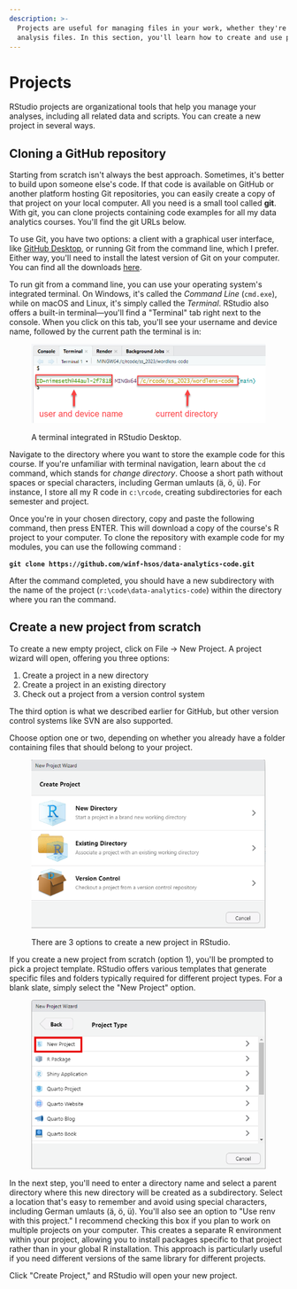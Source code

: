 ```yaml
---
description: >-
  Projects are useful for managing files in your work, whether they're data or
  analysis files. In this section, you'll learn how to create and use projects.
---
```


# Projects

RStudio projects are organizational tools that help you manage your analyses, including all related data and scripts. You can create a new project in several ways.

## Cloning a GitHub repository

Starting from scratch isn't always the best approach. Sometimes, it's better to build upon someone else's code. If that code is available on GitHub or another platform hosting Git repositories, you can easily create a copy of that project on your local computer. All you need is a small tool called **git**. With git, you can clone projects containing code examples for all my data analytics courses. You'll find the git URLs below.

To use Git, you have two options: a client with a graphical user interface, like [GitHub Desktop](https://github.com/apps/desktop), or running Git from the command line, which I prefer. Either way, you'll need to install the latest version of Git on your computer. You can find all the downloads [here](https://git-scm.com/downloads).

To run git from a command line, you can use your operating system's integrated terminal. On Windows, it's called the _Command Line_ (`cmd.exe`), while on macOS and Linux, it's simply called the _Terminal_. RStudio also offers a built-in terminal—you'll find a "Terminal" tab right next to the console. When you click on this tab, you'll see your username and device name, followed by the current path the terminal is in:

<figure><img src="../../.gitbook/assets/image (59).png" alt="" width="561"><figcaption><p>A terminal integrated in RStudio Desktop.</p></figcaption></figure>

Navigate to the directory where you want to store the example code for this course. If you're unfamiliar with terminal navigation, learn about the `cd` command, which stands for _change directory_. Choose a short path without spaces or special characters, including German umlauts (ä, ö, ü). For instance, I store all my R code in `c:\rcode`, creating subdirectories for each semester and project.

Once you're in your chosen directory, copy and paste the following command, then press ENTER. This will download a copy of the course's R project to your computer. To clone the repository with example code for my modules, you can use the following command :

<pre><code><strong>git clone https://github.com/winf-hsos/data-analytics-code.git
</strong></code></pre>

After the command completed, you should have a new subdirectory with the name of the project (`r:\code\data-analytics-code`) within the directory where you ran the command.

## Create a new project from scratch

To create a new empty project, click on File → New Project. A project wizard will open, offering you three options:

1. Create a project in a new directory
2. Create a project in an existing directory
3. Check out a project from a version control system

The third option is what we described earlier for GitHub, but other version control systems like SVN are also supported.

Choose option one or two, depending on whether you already have a folder containing files that should belong to your project.

<figure><img src="../../.gitbook/assets/image.png" alt="" width="441"><figcaption><p>There are 3 options to create a new project in RStudio.</p></figcaption></figure>

If you create a new project from scratch (option 1), you'll be prompted to pick a project template. RStudio offers various templates that generate specific files and folders typically required for different project types. For a blank slate, simply select the "New Project" option.

<figure><img src="../../.gitbook/assets/image (1).png" alt="" width="441"><figcaption></figcaption></figure>

In the next step, you'll need to enter a directory name and select a parent directory where this new directory will be created as a subdirectory. Select a location that's easy to remember and avoid using special characters, including German umlauts (ä, ö, ü). You'll also see an option to "Use renv with this project." I recommend checking this box if you plan to work on multiple projects on your computer. This creates a separate R environment within your project, allowing you to install packages specific to that project rather than in your global R installation. This approach is particularly useful if you need different versions of the same library for different projects.

Click "Create Project," and RStudio will open your new project.

